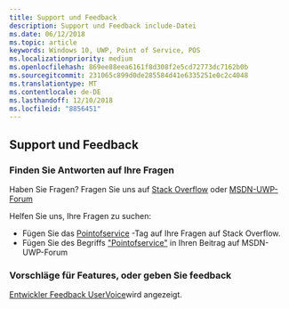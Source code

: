 ```yaml
---
title: Support und Feedback
description: Support und Feedback include-Datei
ms.date: 06/12/2018
ms.topic: article
keywords: Windows 10, UWP, Point of Service, POS
ms.localizationpriority: medium
ms.openlocfilehash: 869ee88eea6161f8d308f2e5cd72773dc7162b0b
ms.sourcegitcommit: 231065c899d0de285584d41e6335251e0c2c4048
ms.translationtype: MT
ms.contentlocale: de-DE
ms.lasthandoff: 12/10/2018
ms.locfileid: "8856451"
---
```

## <a name="support-and-feedback"></a>Support und Feedback

### <a name="find-answers-to-your-questions"></a>Finden Sie Antworten auf Ihre Fragen

Haben Sie Fragen? Fragen Sie uns auf [Stack Overflow](https://aka.ms/pos-stackoverflow) oder [MSDN-UWP-Forum](https://aka.ms/pos-msdn-uwpforum)

Helfen Sie uns, Ihre Fragen zu suchen:
- Fügen Sie das [Pointofservice](https://aka.ms/pos-stackoverflow) -Tag auf Ihre Fragen auf Stack Overflow. 
- Fügen Sie des Begriffs ["Pointofservice"](https://aka.ms/pos-msdn-uwpforum) in Ihren Beitrag auf MSDN-UWP-Forum

### <a name="make-feature-suggestions-or-give-feedback"></a>Vorschläge für Features, oder geben Sie feedback
[Entwickler Feedback UserVoice](https://wpdev.uservoice.com/forums/110705-universal-windows-platform?category_id=202594)wird angezeigt.